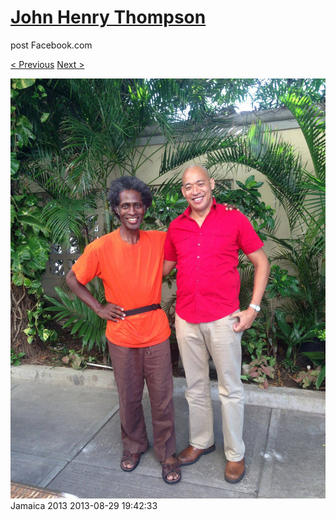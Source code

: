 # [John Henry Thompson](../README.md)
post Facebook.com

[< Previous](2013-08-29-62.md) [Next >](2013-08-29-64.md)

[![](../media/2013-08-29/Jamaica-2074.jpg)](../README.md)
Jamaica 2013
2013-08-29 19:42:33